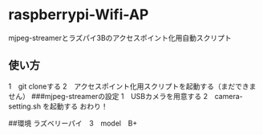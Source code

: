 # raspberrypi-Wifi-AP
mjpeg-streamerとラズパイ3Bのアクセスポイント化用自動スクリプト

## 使い方
1　git cloneする
2　アクセスポイント化用スクリプトを起動する（まだできません）
###mjpeg-streamerの設定
1　USBカメラを用意する
2　camera-setting.sh を起動する
おわり！

##環境
ラズベリーパイ　3　model　B+
